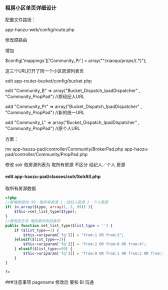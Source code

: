 ### 租房小区单页详细设计

配置文件路径：

app-haozu-web/config/route.php

修改原路由

增加

$config['mappings']['Community_Pr'] = array("^/xiaoqu/props/(.*)");

这三个URL打开了同一个小区房源列表页

edit app-router-bucket/config/bucket.php

edit  "Community_B" => array("Bucket_Dispatch_IpadDispatcher" , "Community_PropPad") //原经纪人URL

add  "Community_Pr" => array("Bucket_Dispatch_IpadDispatcher" , "Community_PropPad") //新的统一URL

add  "Community_L" => array("Bucket_Dispatch_IpadDispatcher" , "Community_PropPad") //原个人URL

方案：

mv app-haozu-pad/controller/Community/BrokerPad.php app-haozu-pad/controller/Community/PropPad.php

修改 solr 取房源列表为 取所有房源 不区分 经纪人／个人 房源

#### edit app-haozu-pad/classes/solr/SolrAll.php 

取所有房源数据

```php
<?php
//新增类型99 99：取所有房源 1：经纪人房源 2：个人房源
if( in_array($type, array(1, 2, 99)) ){                                                                                                                         
    $this->set_list_type($type);
}
//修改该方法 增加取所有的条件
public function set_list_type($list_type = '') {                                                                                                              
    if ($list_type==1) {
        $this->uriparam['fq'][] = "from:1 OR from:3";
    }elseif($list_type==2){
        $this->uriparam['fq'][] = "from:2 OR from:0 OR from:4";
    } elseif($list_type==99) {
        $this->uriparam['fq'][] = "from:0 OR from:1 OR from:2 OR from:3 OR from:4";
    }
}

?>
```
###注意事项
pagename 修改后 要和 BI 沟通
